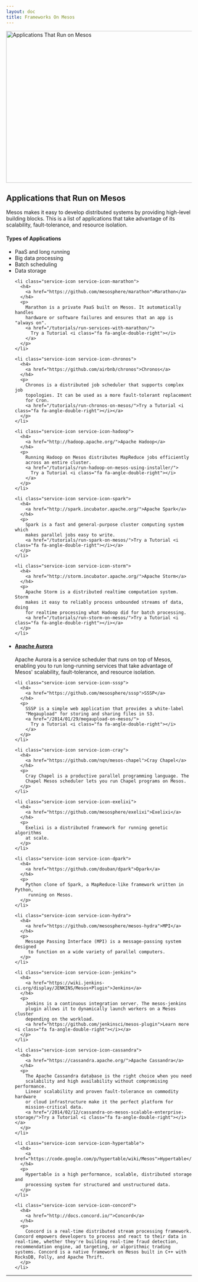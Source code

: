```yaml
---
layout: doc
title: Frameworks On Mesos
---
```


<div class="learn-developer-resources" id="apps">

  <div class="row learn-periodic-table-block">
    <div class="col-sm-7">
      <img class="img-responsive" src="{% asset_path learn/periodic-table-721x411.png %}"
        alt="Applications That Run on Mesos" width="721" height="411">
    </div>
    <div class="col-sm-5 learn-periodic-table-aside">
      <h2>Applications that Run on Mesos</h2>
      <p>
        Mesos makes it easy to develop distributed systems by providing
        high-level building blocks. This is a list of applications that take
        advantage of its scalability, fault-tolerance, and resource isolation.
      </p>
      <h4>Types of Applications</h4>
      <ul class="list-unstyled">
        <li class="periodic-table-legend bluepop">PaaS and long running</li>
        <li class="periodic-table-legend seafoam">Big data processing</li>
        <li class="periodic-table-legend violet">Batch scheduling</li>
        <li class="periodic-table-legend magenta">Data storage</li>
      </ul>
    </div>
  </div>


  <ul class="row learn-app-list list-unstyled">

    <li class="service-icon service-icon-marathon">
      <h4>
        <a href="https://github.com/mesosphere/marathon">Marathon</a>
      </h4>
      <p>
        Marathon is a private PaaS built on Mesos. It automatically handles
        hardware or software failures and ensures that an app is "always on".
        <a href="/tutorials/run-services-with-marathon/">
          Try a Tutorial <i class="fa fa-angle-double-right"></i>
        </a>
      </p>
    </li>

    <li class="service-icon service-icon-chronos">
      <h4>
        <a href="https://github.com/airbnb/chronos">Chronos</a>
      </h4>
      <p>
        Chronos is a distributed job scheduler that supports complex job
        topologies. It can be used as a more fault-tolerant replacement
        for Cron.
        <a href="/tutorials/run-chronos-on-mesos/">Try a Tutorial <i class="fa fa-angle-double-right"></i></a>
      </p>
    </li>

    <li class="service-icon service-icon-hadoop">
      <h4>
        <a href="http://hadoop.apache.org/">Apache Hadoop</a>
      </h4>
      <p>
        Running Hadoop on Mesos distributes MapReduce jobs efficiently
        across an entire cluster.
        <a href="/tutorials/run-hadoop-on-mesos-using-installer/">
          Try a Tutorial <i class="fa fa-angle-double-right"></i>
        </a>
      </p>
    </li>

    <li class="service-icon service-icon-spark">
      <h4>
        <a href="http://spark.incubator.apache.org/">Apache Spark</a>
      </h4>
      <p>
        Spark is a fast and general-purpose cluster computing system which
        makes parallel jobs easy to write.
        <a href="/tutorials/run-spark-on-mesos/">Try a Tutorial <i class="fa fa-angle-double-right"></i></a>
      </p>
    </li>

    <li class="service-icon service-icon-storm">
      <h4>
        <a href="http://storm.incubator.apache.org/">Apache Storm</a>
      </h4>
      <p>
        Apache Storm is a distributed realtime computation system. Storm
        makes it easy to reliably process unbounded streams of data, doing
        for realtime processing what Hadoop did for batch processing.
        <a href="/tutorials/run-storm-on-mesos/">Try a Tutorial <i class="fa fa-angle-double-right"></i></a>
      </p>
    </li>

  </ul>
<ul class="row learn-app-list list-unstyled">
    <li class="service-icon service-icon-aurora">
      <h4>
        <a href="https://aurora.apache.org/">Apache Aurora</a>
      </h4>
      <p>
        Apache Aurora is a service scheduler that runs on top of Mesos,
        enabling you to run long-running services that take advantage of
        Mesos' scalability, fault-tolerance, and resource isolation.
      </p>
    </li>

    <li class="service-icon service-icon-sssp">
      <h4>
        <a href="https://github.com/mesosphere/sssp">SSSP</a>
      </h4>
      <p>
        SSSP is a simple web application that provides a white-label
        "Megaupload" for storing and sharing files in S3.
        <a href="/2014/01/29/megaupload-on-mesos/">
          Try a Tutorial <i class="fa fa-angle-double-right"></i>
        </a>
      </p>
    </li>

    <li class="service-icon service-icon-cray">
      <h4>
        <a href="https://github.com/nqn/mesos-chapel">Cray Chapel</a>
      </h4>
      <p>
        Cray Chapel is a productive parallel programming language. The
        Chapel Mesos scheduler lets you run Chapel programs on Mesos.
      </p>
    </li>

    <li class="service-icon service-icon-exelixi">
      <h4>
        <a href="https://github.com/mesosphere/exelixi">Exelixi</a>
      </h4>
      <p>
        Exelixi is a distributed framework for running genetic algorithms
        at scale.
      </p>
    </li>

    <li class="service-icon service-icon-dpark">
      <h4>
        <a href="https://github.com/douban/dpark">Dpark</a>
      </h4>
      <p>
        Python clone of Spark, a MapReduce-like framework written in Python,
         running on Mesos.
      </p>
    </li>

    <li class="service-icon service-icon-hydra">
      <h4>
        <a href="https://github.com/mesosphere/mesos-hydra">MPI</a>
      </h4>
      <p>
        Message Passing Interface (MPI) is a message-passing system designed
         to function on a wide variety of parallel computers.
      </p>
    </li>

    <li class="service-icon service-icon-jenkins">
      <h4>
        <a href="https://wiki.jenkins-ci.org/display/JENKINS/Mesos+Plugin">Jenkins</a>
      </h4>
      <p>
        Jenkins is a continuous integration server. The mesos-jenkins
        plugin allows it to dynamically launch workers on a Mesos cluster
        depending on the workload.
        <a href="https://github.com/jenkinsci/mesos-plugin">Learn more <i class="fa fa-angle-double-right"></i></a>
      </p>
    </li>

    <li class="service-icon service-icon-cassandra">
      <h4>
        <a href="https://cassandra.apache.org/">Apache Cassandra</a>
      </h4>
      <p>
        The Apache Cassandra database is the right choice when you need
        scalability and high availability without compromising performance.
        Linear scalability and proven fault-tolerance on commodity hardware
        or cloud infrastructure make it the perfect platform for
        mission-critical data.
        <a href="/2014/02/12/cassandra-on-mesos-scalable-enterprise-storage/">Try a Tutorial <i class="fa fa-angle-double-right"></i></a>
      </p>
    </li>

    <li class="service-icon service-icon-hypertable">
      <h4>
        <a href="https://code.google.com/p/hypertable/wiki/Mesos">Hypertable</a>
      </h4>
      <p>
        Hypertable is a high performance, scalable, distributed storage and
        processing system for structured and unstructured data.
      </p>
    </li>

    <li class="service-icon service-icon-concord">
      <h4>
        <a href="http://docs.concord.io/">Concord</a>
      </h4>
      <p>
        Concord is a real-time distributed stream processing framework. Concord empowers developers to process and react to their data in real-time, whether they're building real-time fraud detection, recommendation engine, ad targeting, or algorithmic trading systems. Concord is a native framework on Mesos built in C++ with RocksDB, Folly, and Apache Thrift.
      </p>
    </li>
  </ul>
  <hr>

</div>
